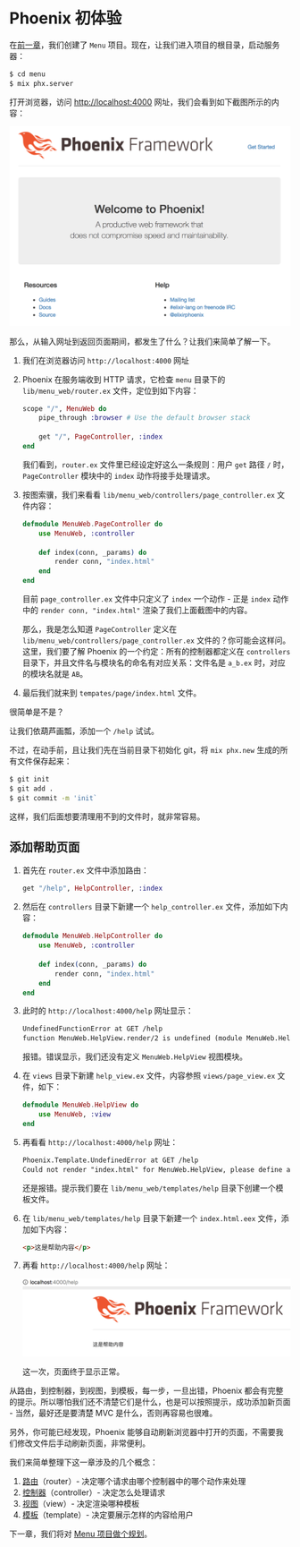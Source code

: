 # Phoenix 初体验

在[前一章](01-create-project.md)，我们创建了 `Menu` 项目。现在，让我们进入项目的根目录，启动服务器：

```bash
$ cd menu
$ mix phx.server
```
打开浏览器，访问 [http://localhost:4000](http://localhost:4000) 网址，我们会看到如下截图所示的内容：

![PhoenixFramework Page](img/02-phoenixframework-page-screenshot.png)

那么，从输入网址到返回页面期间，都发生了什么？让我们来简单了解一下。

1. 我们在浏览器访问 `http://localhost:4000` 网址
2. Phoenix 在服务端收到 HTTP 请求，它检查 `menu` 目录下的 `lib/menu_web/router.ex` 文件，定位到如下内容：

    ```elixir
    scope "/", MenuWeb do
        pipe_through :browser # Use the default browser stack

        get "/", PageController, :index
    end
    ```
    我们看到，`router.ex` 文件里已经设定好这么一条规则：用户 `get` 路径 `/` 时，`PageController` 模块中的 `index` 动作将接手处理请求。
3. 按图索骥，我们来看看 `lib/menu_web/controllers/page_controller.ex` 文件内容：

    ```elixir
    defmodule MenuWeb.PageController do
        use MenuWeb, :controller

        def index(conn, _params) do
            render conn, "index.html"
        end
    end
    ```
    目前 `page_controller.ex` 文件中只定义了 `index` 一个动作 - 正是 `index` 动作中的 `render conn, "index.html"` 渲染了我们上面截图中的内容。

    那么，我是怎么知道 `PageController` 定义在 `lib/menu_web/controllers/page_controller.ex` 文件的？你可能会这样问。这里，我们要了解 Phoenix 的一个约定：所有的控制器都定义在 `controllers` 目录下，并且文件名与模块名的命名有对应关系：文件名是 `a_b.ex` 时，对应的模块名就是 `AB`。
4. 最后我们就来到 `tempates/page/index.html` 文件。

很简单是不是？

让我们依葫芦画瓢，添加一个 `/help` 试试。

不过，在动手前，且让我们先在当前目录下初始化 git，将 `mix phx.new` 生成的所有文件保存起来：

```sh
$ git init
$ git add .
$ git commit -m 'init`
```
这样，我们后面想要清理用不到的文件时，就非常容易。

## 添加帮助页面

1. 首先在 `router.ex` 文件中添加路由：

    ```elixir
    get "/help", HelpController, :index
    ```
2. 然后在 `controllers` 目录下新建一个 `help_controller.ex` 文件，添加如下内容：

    ```elixir
    defmodule MenuWeb.HelpController do
        use MenuWeb, :controller

        def index(conn, _params) do
            render conn, "index.html"
        end
    end
    ```
3. 此时的 `http://localhost:4000/help` 网址显示：

    ```html
    UndefinedFunctionError at GET /help
    function MenuWeb.HelpView.render/2 is undefined (module MenuWeb.HelpView is not available)
    ```
    报错。错误显示，我们还没有定义 `MenuWeb.HelpView` 视图模块。

4. 在 `views` 目录下新建 `help_view.ex` 文件，内容参照 `views/page_view.ex` 文件，如下：

    ```elixir
    defmodule MenuWeb.HelpView do
        use MenuWeb, :view
    end
    ```
5. 再看看 `http://localhost:4000/help` 网址：

    ```html
    Phoenix.Template.UndefinedError at GET /help
    Could not render "index.html" for MenuWeb.HelpView, please define a matching clause for render/2 or define a template at "lib/menu_web/templates/help". No templates were compiled for this module.
    ```
    还是报错。提示我们要在 `lib/menu_web/templates/help` 目录下创建一个模板文件。

6. 在 `lib/menu_web/templates/help` 目录下新建一个 `index.html.eex` 文件，添加如下内容：

    ```html
    <p>这是帮助内容</p>
    ```
7. 再看 `http://localhost:4000/help` 网址：

    ![帮助页面截图](img/02-help-page-screenshot.png)

    这一次，页面终于显示正常。

从路由，到控制器，到视图，到模板，每一步，一旦出错，Phoenix 都会有完整的提示。所以哪怕我们还不清楚它们是什么，也是可以按照提示，成功添加新页面 - 当然，最好还是要清楚 MVC 是什么，否则再容易也很难。

另外，你可能已经发现，Phoenix 能够自动刷新浏览器中打开的页面，不需要我们修改文件后手动刷新页面，非常便利。

我们来简单整理下这一章涉及的几个概念：

1. [路由](https://hexdocs.pm/phoenix/routing.html)（router）- 决定哪个请求由哪个控制器中的哪个动作来处理
2. [控制器](https://hexdocs.pm/phoenix/controllers.html)（controller）- 决定怎么处理请求
3. [视图](https://hexdocs.pm/phoenix/views.html)（view）- 决定渲染哪种模板
4. [模板](https://hexdocs.pm/phoenix/templates.html)（template）- 决定要展示怎样的内容给用户

下一章，我们将对 [Menu 项目做个规划](03-menu-project.md)。